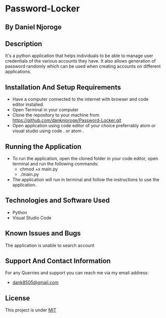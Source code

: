 # Password-Locker
## By Daniel Njoroge

## Description
It's a python application that helps individuals to be able to manage user credentials of the various accounts they have. It also allows generation of password randomly which can be used when creating accounts on different applications.

## Installation And Setup Requirements
* Have a computer connected to the internet with browser and code editor installed.
* Open Terminal in your computer
* Clone the repository to your machine from https://github.com/danknjoroge/Password-Locker.git
* Open application using code editor of your choice preferrably atom or visual studio using code . or atom . 

## Running the Application
* To run the application, open the cloned folder in your code editor, open terminal and run the following commands:
  + chmod +x main.py
  + ./main.py
* The application will run in terminal and follow the instructions to use the application.

## Technologies and Software Used
* Python
* Visual Studio Code

## Known Issues and Bugs
The application is unable to search account

## Support And Contact Information
For any Querries and support you can reach me via my email address:
* dank8505@gmail.com

## License
This project is under [MIT](LICENSE)
